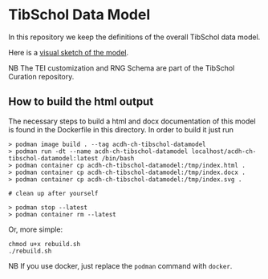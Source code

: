 # TibSchol Data Model

In this repository we keep the definitions of the overall TibSchol data model.

Here is a [visual sketch of the model](https://github.com/ERC-TibSchol/datamodel/blob/master/TibSchol_datamodel_sketch.pdf).

NB The TEI customization and RNG Schema are part of the TibSchol Curation repository.

## How to build the html output

The necessary steps to build a html and docx documentation of this model is found in the Dockerfile in this directory. In order to build it just run

```
> podman image build . --tag acdh-ch-tibschol-datamodel
> podman run -dt --name acdh-ch-tibschol-datamodel localhost/acdh-ch-tibschol-datamodel:latest /bin/bash
> podman container cp acdh-ch-tibschol-datamodel:/tmp/index.html .
> podman container cp acdh-ch-tibschol-datamodel:/tmp/index.docx .
> podman container cp acdh-ch-tibschol-datamodel:/tmp/index.svg .

# clean up after yourself

> podman stop --latest 
> podman container rm --latest 
```

Or, more simple:

```
chmod u+x rebuild.sh
./rebuild.sh
```

NB If you use docker, just replace the `podman` command with `docker`.


